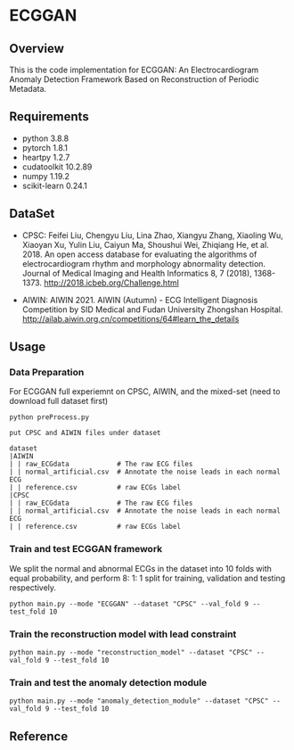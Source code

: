 # ECGGAN

## Overview
This is the code implementation for ECGGAN: An Electrocardiogram Anomaly Detection Framework Based on Reconstruction of Periodic Metadata. 


## Requirements
- python 3.8.8
- pytorch 1.8.1
- heartpy 1.2.7
- cudatoolkit 10.2.89
- numpy 1.19.2 
- scikit-learn 0.24.1

## DataSet
- CPSC: Feifei Liu, Chengyu Liu, Lina Zhao, Xiangyu Zhang, Xiaoling Wu, Xiaoyan Xu, Yulin Liu, Caiyun Ma, Shoushui Wei, Zhiqiang He, et al. 2018. An open access database for evaluating the algorithms of electrocardiogram rhythm and morphology abnormality detection. Journal of Medical Imaging and Health Informatics 8, 7 (2018), 1368-1373. http://2018.icbeb.org/Challenge.html

- AIWIN: AIWIN 2021. AIWIN (Autumn) - ECG Intelligent Diagnosis Competition by SID Medical and Fudan University Zhongshan Hospital. http://ailab.aiwin.org.cn/competitions/64#learn_the_details

## Usage

### Data Preparation
For ECGGAN full experiemnt on CPSC, AIWIN, and the mixed-set (need to download full dataset first)

`python preProcess.py`

```
put CPSC and AIWIN files under dataset

dataset
|AIWIN
| | raw_ECGdata            # The raw ECG files
| | normal_artificial.csv  # Annotate the noise leads in each normal ECG
| | reference.csv          # raw ECGs label
|CPSC
| | raw_ECGdata            # The raw ECG files
| | normal_artificial.csv  # Annotate the noise leads in each normal ECG
| | reference.csv          # raw ECGs label

```
### Train and test ECGGAN framework
We split the normal and abnormal ECGs in the dataset into 10 folds with equal probability, and perform 8: 1: 1 split for training, validation and testing respectively.

`python main.py --mode "ECGGAN" --dataset "CPSC" --val_fold 9 --test_fold 10`


### Train the reconstruction model with lead constraint
`python main.py --mode "reconstruction_model" --dataset "CPSC" --val_fold 9 --test_fold 10`

### Train and test the anomaly detection module
`python main.py --mode "anomaly_detection_module" --dataset "CPSC" --val_fold 9 --test_fold 10`


## Reference
```

```
